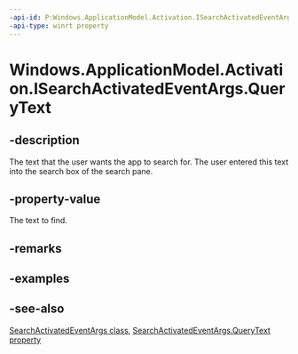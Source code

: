 ```yaml
---
-api-id: P:Windows.ApplicationModel.Activation.ISearchActivatedEventArgs.QueryText
-api-type: winrt property
---
```


<!-- Property syntax
public string QueryText { get; }
-->

# Windows.ApplicationModel.Activation.ISearchActivatedEventArgs.QueryText

## -description
The text that the user wants the app to search for. The user entered this text into the search box of the search pane.

## -property-value
The text to find.

## -remarks

## -examples

## -see-also
[SearchActivatedEventArgs class](searchactivatedeventargs.md), [SearchActivatedEventArgs.QueryText property](searchactivatedeventargs_querytext.md)